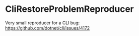 # CliRestoreProblemReproducer
Very small reproducer for a CLI bug: https://github.com/dotnet/cli/issues/4172

